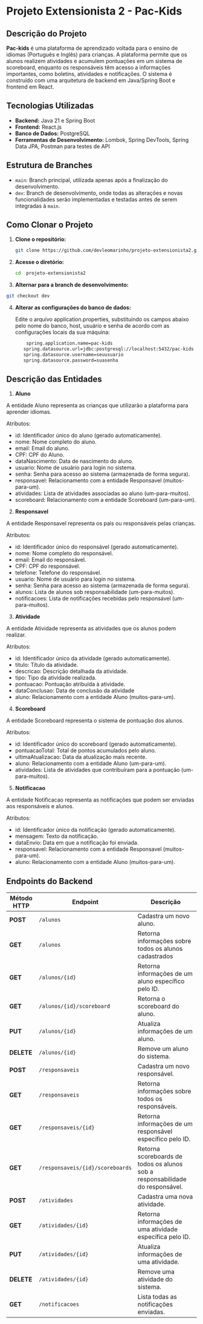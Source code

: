 # Projeto Extensionista 2 - Pac-Kids

## Descrição do Projeto

**Pac-kids** é uma plataforma de aprendizado voltada para o ensino de idiomas (Português e Inglês) para crianças. A plataforma permite que os alunos realizem atividades e acumulem pontuações em um sistema de scoreboard, enquanto os responsáveis têm acesso a informações importantes, como boletins, atividades e notificações. O sistema é construído com uma arquitetura de backend em Java/Spring Boot e frontend em React.

## Tecnologias Utilizadas

- **Backend:** Java 21 e Spring Boot
- **Frontend:** React.js
- **Banco de Dados:** PostgreSQL
- **Ferramentas de Desenvolvimento:** Lombok, Spring DevTools, Spring Data JPA, Postman para testes de API

## Estrutura de Branches

- `main`: Branch principal, utilizada apenas após a finalização do desenvolvimento.
- `dev`: Branch de desenvolvimento, onde todas as alterações e novas funcionalidades serão implementadas e testadas antes de serem integradas à `main`.

## Como Clonar o Projeto

1. **Clone o repositório:**
   ```bash
   git clone https://github.com/devleomarinho/projeto-extensionista2.git

2. **Acesse o diretório:**
   ```bash
   cd  projeto-extensionista2

3. **Alternar para a branch de desenvolvimento:**
  ```bash
  git checkout dev
  ```
4. **Alterar as configurações do banco de dados:**
   
   Edite o arquivo application.properties, substituindo os campos abaixo pelo nome do banco, host, usuário e senha de acordo com as configurações locais da sua máquina:
   ```bash
       spring.application.name=pac-kids
      spring.datasource.url=jdbc:postgresql://localhost:5432/pac-kids
      spring.datasource.username=seuusuario
      spring.datasource.password=suasenha
   ```
## Descrição das Entidades

1. **Aluno**
   
A entidade Aluno representa as crianças que utilizarão a plataforma para aprender idiomas.

Atributos:
- id: Identificador único do aluno (gerado automaticamente).
- nome: Nome completo do aluno.
- email: Email do aluno.
- CPF: CPF do Aluno.
- dataNascimento: Data de nascimento do aluno.
- usuario: Nome de usuário para login no sistema.
- senha: Senha para acesso ao sistema (armazenada de forma segura).
- responsavel: Relacionamento com a entidade Responsavel (muitos-para-um).
- atividades: Lista de atividades associadas ao aluno (um-para-muitos).
- scoreboard: Relacionamento com a entidade Scoreboard (um-para-um).

2. **Responsavel**
   
A entidade Responsavel representa os pais ou responsáveis pelas crianças.

Atributos:

- id: Identificador único do responsável (gerado automaticamente).
- nome: Nome completo do responsável.
- email: Email do responsável.
- CPF: CPF do responsável.
- telefone: Telefone do responsável.
- usuario: Nome de usuário para login no sistema.
- senha: Senha para acesso ao sistema (armazenada de forma segura).
- alunos: Lista de alunos sob responsabilidade (um-para-muitos).
- notificacoes: Lista de notificações recebidas pelo responsável (um-para-muitos).

3. **Atividade**
   
A entidade Atividade representa as atividades que os alunos podem realizar.

Atributos:

- id: Identificador único da atividade (gerado automaticamente).
- titulo: Título da atividade.
- descricao: Descrição detalhada da atividade.
- tipo: Tipo da atividade realizada.
- pontuacao: Pontuação atribuída à atividade.
- dataConclusao: Data de conclusão da atividade
- aluno: Relacionamento com a entidade Aluno (muitos-para-um).


4. **Scoreboard**
   
A entidade Scoreboard representa o sistema de pontuação dos alunos.

Atributos:

- id: Identificador único do scoreboard (gerado automaticamente).
- pontuacaoTotal: Total de pontos acumulados pelo aluno.
- ultimaAtualizacao: Data da atualização mais recente.
- aluno: Relacionamento com a entidade Aluno (um-para-um).
- atividades: Lista de atividades que contribuíram para a pontuação (um-para-muitos).


5. **Notificacao**
   
A entidade Notificacao representa as notificações que podem ser enviadas aos responsáveis e alunos.

Atributos:

- id: Identificador único da notificação (gerado automaticamente).
- mensagem: Texto da notificação.
- dataEnvio: Data em que a notificação foi enviada.
- responsavel: Relacionamento com a entidade Responsavel (muitos-para-um).
- aluno: Relacionamento com a entidade Aluno (muitos-para-um).


## Endpoints do Backend

| Método HTTP | Endpoint                      | Descrição                                                    |
|-------------|-------------------------------|-------------------------------------------------------------|
| **POST**    | `/alunos`                     | Cadastra um novo aluno.                                      |
| **GET**     | `/alunos`                     | Retorna informações sobre todos os alunos cadastrados        |
| **GET**     | `/alunos/{id}`                | Retorna informações de um aluno específico pelo ID.          |
| **GET**     | `/alunos/{id}/scoreboard`     | Retorna o scoreboard do aluno.                               |
| **PUT**     | `/alunos/{id}`                | Atualiza informações de um aluno.                            |
| **DELETE**  | `/alunos/{id}`                | Remove um aluno do sistema.                                  |
| **POST**    | `/responsaveis`               | Cadastra um novo responsável.                                |
| **GET**     | `/responsaveis`               | Retorna informações sobre todos os responsáveis.             |
| **GET**     | `/responsaveis/{id}`          | Retorna informações de um responsável específico pelo ID.    |
| **GET**     | `/responsaveis/{id}/scoreboards` | Retorna scoreboards de todos os alunos sob a responsabilidade do responsável. |
| **POST**    | `/atividades`                 | Cadastra uma nova atividade.                                 |
| **GET**     | `/atividades/{id}`            | Retorna informações de uma atividade específica pelo ID.     |
| **PUT**     | `/atividades/{id}`            | Atualiza informações de uma atividade.                       |
| **DELETE**  | `/atividades/{id}`            | Remove uma atividade do sistema.                             |
| **GET**     | `/notificacoes`               | Lista todas as notificações enviadas.                        |



